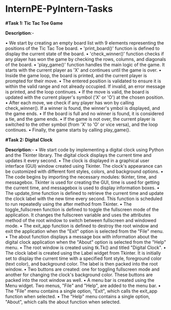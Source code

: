 # InternPE-PyIntern-Tasks

**#Task 1: Tic Tac Toe Game**

**Description**:- 

•	We start by creating an empty board list with 9 elements representing the positions of the Tic Tac Toe board.
•	'print_board()' function is defined to display the current state of the board.
•	'check_winner()' function checks if any player has won the game by checking the rows, columns, and diagonals of the board.
•	'play_game()' function handles the main logic of the game. It starts with the current player as 'X' and continues until the game is over.
•	Inside the game loop, the board is printed, and the current player is prompted for their move.
•	The entered position is validated to ensure it is within the valid range and not already occupied. If invalid, an error message is printed, and the loop continues.
•	If the move is valid, the board is updated with the current player's symbol ('X' or 'O') at the chosen position.
•	After each move, we check if any player has won by calling check_winner(). If a winner is found, the winner's ymbol is displayed, and the game ends.
•	If the board is full and no winner is found, it is considered a tie, and the game ends.
•	If the game is not over, the current player is switched to the other symbol (from 'X' to 'O' or vice versa), and the loop continues.
•	Finally, the game starts by calling play_game().

**#Task 2: Digital Clock**

**Description**:-
•	We start code by implementing a digital clock using Python and the Tkinter library. The digital clock displays the current time and updates it every second.
•	The clock is displayed in a graphical user interface (GUI) window created using Tkinter. The clock's appearance can be customized with different font styles, colors, and background options.
•	The code begins by importing the necessary modules: tkinter, time, and messagebox. Tkinter is used for creating the GUI, time is used for getting the current time, and messagebox is used to display information boxes.
•	The update_time function is defined to retrieve the current time and update the clock label with the new time every second. This function is scheduled to run repeatedly using the after method from Tkinter.
•	The toggle_fullscreen function is defined to toggle the fullscreen mode of the application. It changes the fullscreen variable and uses the attributes method of the root window to switch between fullscreen and windowed mode.
•	The exit_app function is defined to destroy the root window and exit the application when the "Exit" option is selected from the "File" menu.
•	The about function displays a message box with information about the digital clock application when the "About" option is selected from the "Help" menu.
•	The root window is created using tk.Tk() and titled "Digital Clock".
•	The clock label is created using the Label widget from Tkinter. It is initially set to display the current time with a specified font style, foreground color (text color), and background color. The label is then packed into the root window.
•	Two buttons are created: one for toggling fullscreen mode and another for changing the clock's background color. These buttons are packed into the root window as well.
•	A menu bar is created using the Menu widget. Two menus, "File" and "Help", are added to the menu bar.
•	The "File" menu contains a single option, "Exit", which calls the exit_app function when selected.
•	The "Help" menu contains a single option, "About", which calls the about function when selected.
